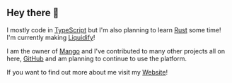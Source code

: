 ## Hey there 👋

I mostly code in [TypeScript](https://www.typescriptlang.org/) but I'm also planning to learn [Rust](https://www.rust-lang.org/) some time! I'm currently making [Liquidify](https://github.com/ethan-davies/liquidify)! 

I am the owner of [Mango](https://github.com/development-mango) and I've contributed to many other projects all on here, [GitHub](https://github.com/) and am planning to continue to use the platform. 

If you want to find out more about me visit my [Website](https://ethandavies.co.uk/)!
